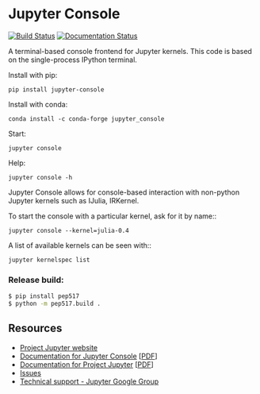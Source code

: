 # Jupyter Console
[![Build Status](https://travis-ci.org/jupyter/jupyter_console.svg?branch=master)](https://travis-ci.org/jupyter/jupyter_console)
[![Documentation Status](http://readthedocs.org/projects/jupyter-console/badge/?version=latest)](https://jupyter-console.readthedocs.io/en/latest/?badge=latest)

A terminal-based console frontend for Jupyter kernels.
This code is based on the single-process IPython terminal.

Install with pip:

    pip install jupyter-console

Install with conda:

    conda install -c conda-forge jupyter_console

Start:

    jupyter console

Help:

    jupyter console -h

Jupyter Console allows for console-based interaction with non-python 
Jupyter kernels such as IJulia, IRKernel.

To start the console with a particular kernel, ask for it by name::

    jupyter console --kernel=julia-0.4

A list of available kernels can be seen with::

    jupyter kernelspec list


### Release build:

```bash
$ pip install pep517
$ python -m pep517.build .
```


## Resources
- [Project Jupyter website](https://jupyter.org)
- [Documentation for Jupyter Console](https://jupyter-console.readthedocs.io/en/latest/) [[PDF](https://media.readthedocs.org/pdf/jupyter-console/latest/jupyter-notebook.pdf)]
- [Documentation for Project Jupyter](https://jupyter.readthedocs.io/en/latest/index.html) [[PDF](https://media.readthedocs.org/pdf/jupyter/latest/jupyter.pdf)]
- [Issues](https://github.com/jupyter/jupyter_console/issues)
- [Technical support - Jupyter Google Group](https://groups.google.com/forum/#!forum/jupyter)
